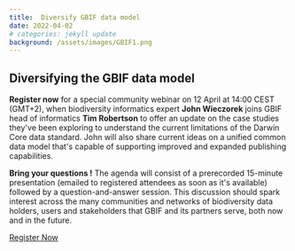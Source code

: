 ```yaml
---
title:  Diversify GBIF data model
date: 2022-04-02
# categories: jekyll update
background: /assets/images/GBIF1.png
---
```


## Diversifying the GBIF data model ##

**Register now** for a special community webinar on 12 April at 14:00 CEST (GMT+2), 
when biodiversity informatics expert **John Wieczorek** joins GBIF head of informatics
**Tim Robertson** to offer an update on the case studies they've been exploring to understand the 
current limitations of the Darwin Core data standard. John will also share current ideas on a unified 
common data model that's capable of supporting improved and expanded publishing capabilities.

**Bring your questions !** 
The agenda will consist of a prerecorded 15-minute presentation 
(emailed to registered attendees as soon as it's available) followed by a question-and-answer session.
This discussion should spark interest across the many communities and networks of 
biodiversity data holders, users and stakeholders that GBIF and its partners serve, both now and in the future.

[Register Now](https://mailchi.mp/gbif/community-webinar-data-model-11396016?e=2b8a4b5fe7)
